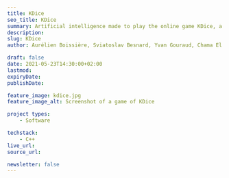 ```yaml
---
title: KDice
seo_title: KDice
summary: Artificial intelligence made to play the online game KDice, a Risk-like game.
description: 
slug: KDice
author: Aurélien Boissière, Sviatoslav Besnard, Yvan Gouraud, Chama El Majeny

draft: false
date: 2021-05-23T14:30:00+02:00
lastmod: 
expiryDate: 
publishDate: 

feature_image: kdice.jpg
feature_image_alt: Screenshot of a game of KDice

project types:
    - Software

techstack:
    - C++
live_url: 
source_url: 

newsletter: false
---
```


